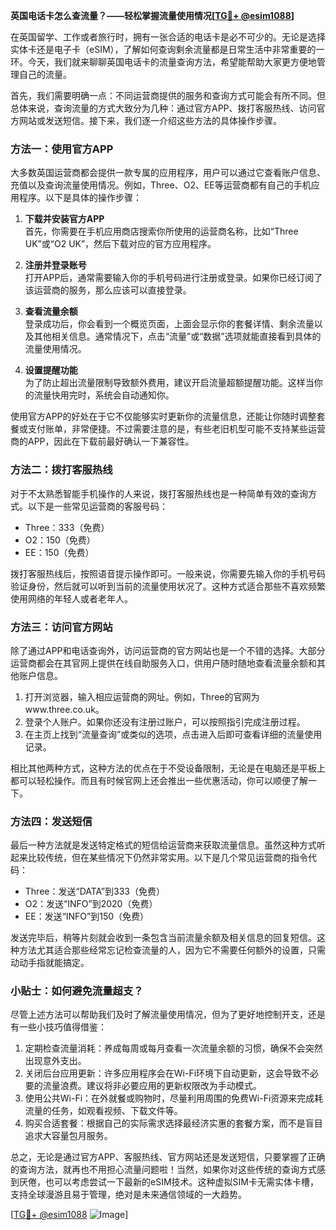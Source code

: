 **英国电话卡怎么查流量？——轻松掌握流量使用情况[[TG💪+ @esim1088](https://t.me/s/esim1088)]**

在英国留学、工作或者旅行时，拥有一张合适的电话卡是必不可少的。无论是选择实体卡还是电子卡（eSIM），了解如何查询剩余流量都是日常生活中非常重要的一环。今天，我们就来聊聊英国电话卡的流量查询方法，希望能帮助大家更方便地管理自己的流量。

首先，我们需要明确一点：不同运营商提供的服务和查询方式可能会有所不同。但总体来说，查询流量的方式大致分为几种：通过官方APP、拨打客服热线、访问官方网站或发送短信。接下来，我们逐一介绍这些方法的具体操作步骤。

### 方法一：使用官方APP

大多数英国运营商都会提供一款专属的应用程序，用户可以通过它查看账户信息、充值以及查询流量使用情况。例如，Three、O2、EE等运营商都有自己的手机应用程序。以下是具体的操作步骤：

1. **下载并安装官方APP**  
   首先，你需要在手机应用商店搜索你所使用的运营商名称，比如“Three UK”或“O2 UK”，然后下载对应的官方应用程序。

2. **注册并登录账号**  
   打开APP后，通常需要输入你的手机号码进行注册或登录。如果你已经订阅了该运营商的服务，那么应该可以直接登录。

3. **查看流量余额**  
   登录成功后，你会看到一个概览页面，上面会显示你的套餐详情、剩余流量以及其他相关信息。通常情况下，点击“流量”或“数据”选项就能直接看到具体的流量使用情况。

4. **设置提醒功能**  
   为了防止超出流量限制导致额外费用，建议开启流量超额提醒功能。这样当你的流量快用完时，系统会自动通知你。

使用官方APP的好处在于它不仅能够实时更新你的流量信息，还能让你随时调整套餐或支付账单，非常便捷。不过需要注意的是，有些老旧机型可能不支持某些运营商的APP，因此在下载前最好确认一下兼容性。

### 方法二：拨打客服热线

对于不太熟悉智能手机操作的人来说，拨打客服热线也是一种简单有效的查询方式。以下是一些常见运营商的客服号码：

- Three：333（免费）
- O2：150（免费）
- EE：150（免费）

拨打客服热线后，按照语音提示操作即可。一般来说，你需要先输入你的手机号码验证身份，然后就可以听到当前的流量使用状况了。这种方式适合那些不喜欢频繁使用网络的年轻人或者老年人。

### 方法三：访问官方网站

除了通过APP和电话查询外，访问运营商的官方网站也是一个不错的选择。大部分运营商都会在其官网上提供在线自助服务入口，供用户随时随地查看流量余额和其他账户信息。

1. 打开浏览器，输入相应运营商的网址。例如，Three的官网为www.three.co.uk。
2. 登录个人账户。如果你还没有注册过账户，可以按照指引完成注册过程。
3. 在主页上找到“流量查询”或类似的选项，点击进入后即可查看详细的流量使用记录。

相比其他两种方式，这种方法的优点在于不受设备限制，无论是在电脑还是平板上都可以轻松操作。而且有时候官网上还会推出一些优惠活动，你可以顺便了解一下。

### 方法四：发送短信

最后一种方法就是发送特定格式的短信给运营商来获取流量信息。虽然这种方式听起来比较传统，但在某些情况下仍然非常实用。以下是几个常见运营商的指令代码：

- Three：发送“DATA”到333（免费）
- O2：发送“INFO”到2020（免费）
- EE：发送“INFO”到150（免费）

发送完毕后，稍等片刻就会收到一条包含当前流量余额及相关信息的回复短信。这种方法尤其适合那些经常忘记检查流量的人，因为它不需要任何额外的设置，只需动动手指就能搞定。

### 小贴士：如何避免流量超支？

尽管上述方法可以帮助我们及时了解流量使用情况，但为了更好地控制开支，还是有一些小技巧值得借鉴：

1. 定期检查流量消耗：养成每周或每月查看一次流量余额的习惯，确保不会突然出现意外支出。
2. 关闭后台应用更新：许多应用程序会在Wi-Fi环境下自动更新，这会导致不必要的流量浪费。建议将非必要应用的更新权限改为手动模式。
3. 使用公共Wi-Fi：在外就餐或购物时，尽量利用周围的免费Wi-Fi资源来完成耗流量的任务，如观看视频、下载文件等。
4. 购买合适套餐：根据自己的实际需求选择最经济实惠的套餐方案，而不是盲目追求大容量包月服务。

总之，无论是通过官方APP、客服热线、官方网站还是发送短信，只要掌握了正确的查询方法，就再也不用担心流量问题啦！当然，如果你对这些传统的查询方式感到厌倦，也可以考虑尝试一下最新的eSIM技术。这种虚拟SIM卡无需实体卡槽，支持全球漫游且易于管理，绝对是未来通信领域的一大趋势。

[[TG💪+ @esim1088](https://t.me/s/esim1088) ![Image](https://i.postimg.cc/4NQfJmqS/Snipaste-2025-05-13-00-14-12.png)]